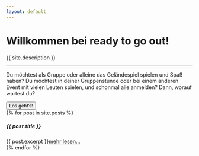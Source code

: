```yaml
---
layout: default
---
```



<div class="jumbotron bg-darkblue">
  <h1 class="display-5 bg-darkblue">Willkommen bei ready to go out!</h1>
  <p class="lead">{{ site.description }}</p>
  <hr class="my-4">
  <p>
    Du möchtest als Gruppe oder alleine das Geländespiel spielen und Spaß haben?
    Du möchtest in deiner Gruppenstunde oder bei einem anderen Event mit vielen Leuten spielen, und schonmal
    alle anmelden? Dann, worauf wartest du?
  </p>
  <button type="button" class="btn btn-primary btn-lg" data-toggle="modal" data-target="#anfragemodal">Los geht's!</button>
</div>


<div>
  {% for post in site.posts %}
    <div class="card my-4">
      <h5 class="card-header">{{ post.title }}</h5>
      <div class="card-body">
        {{ post.excerpt }}<a href="{{ post.url }}">mehr lesen...</a>
      </div>
    </div>
  {% endfor %}
</div>
